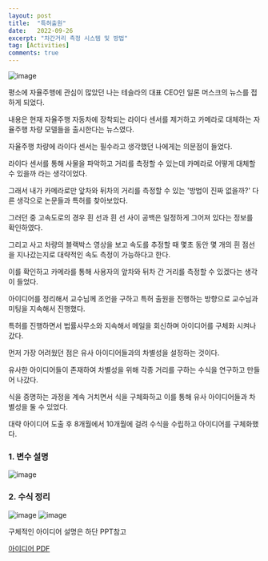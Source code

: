 ```yaml
---
layout: post
title:  "특허출원"
date:   2022-09-26
excerpt: "차간거리 측정 시스템 및 방법"
tag: [Activities]
comments: true
---
```


![image](https://user-images.githubusercontent.com/70894372/193741441-bd7ec9cc-68bb-4a7a-b4cf-373f010827b7.png)

평소에 자율주행에 관심이 많았던 나는 테슬라의 대표 CEO인 일론 머스크의 뉴스를 접하게 되었다.

내용은 현재 자율주행 자동차에 장착되는 라이다 센서를 제거하고 카메라로 대체하는 자율주행 차량 모델들을 출시한다는 뉴스였다.

자율주행 차량에 라이다 센서는 필수라고 생각했던 나에게는 의문점이 들었다.

라이다 센서를 통해 사물을 파악하고 거리를 측정할 수 있는데 카메라로 어떻게 대체할 수 있을까 라는 생각이었다.

그래서 내가 카메라로만 앞차와 뒤차의 거리를 측정할 수 있는 '방법이 진짜 없을까?' 다른 생각으로 논문들과 특허를 찾아보았다.

그러던 중 고속도로의 경우 흰 선과 흰 선 사이 공백은 일정하게 그어져 있다는 정보를 확인하였다.

그리고 사고 차량의 블랙박스 영상을 보고 속도를 추정할 때 몇초 동안 몇 개의 흰 점선을 지나갔는지로 대략적인 속도 측정이 가능하다고 한다.

이를 확인하고 카메라를 통해 사용자의 앞차와 뒤차 간 거리를 측정할 수 있겠다는 생각이 들었다.

아이디어를 정리해서 교수님께 조언을 구하고 특허 출원을 진행하는 방향으로 교수님과 미팅을 지속해서 진행했다.

특허를 진행하면서 법률사무소와 지속해서 메일을 회신하며 아이디어를 구체화 시켜나갔다.

먼저 가장 어려웠던 점은 유사 아이디어들과의 차별성을 설정하는 것이다.

유사한 아이디어들이 존재하여 차별성을 위해 각종 거리를 구하는 수식을 연구하고 만들어 나갔다.

식을 증명하는 과정을 계속 거치면서 식을 구체화하고 이를 통해 유사 아이디어들과 차별성을 둘 수 있었다.

대략 아이디어 도출 후 8개월에서 10개월에 걸려 수식을 수립하고 아이디어를 구체화했다.

### 1. 변수 설명
![image](https://user-images.githubusercontent.com/70894372/193772082-35d986b5-20ae-41f4-b71a-f6b6fe8781bb.png)

### 2. 수식 정리
![image](https://user-images.githubusercontent.com/70894372/193772716-1767bb1b-0f62-48ff-8bcf-a58c4da024cc.png)
![image](https://user-images.githubusercontent.com/70894372/193773002-3331be25-9d8d-42f2-a623-a07168b49df4.png)


구체적인 아이디어 설명은 하단 PPT참고

[아이디어 PDF](https://github.com/glydokid/BeakJoon/files/9704406/2._.pdf)